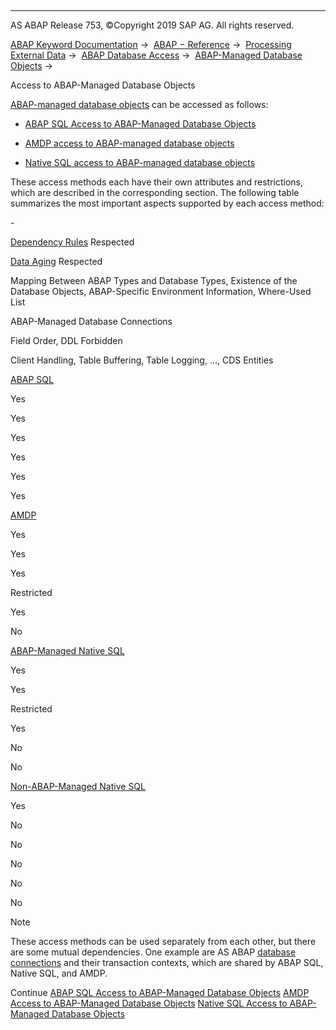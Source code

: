   

* * *

AS ABAP Release 753, ©Copyright 2019 SAP AG. All rights reserved.

[ABAP Keyword Documentation](javascript:call_link\('abenabap.htm'\)) →  [ABAP − Reference](javascript:call_link\('abenabap_reference.htm'\)) →  [Processing External Data](javascript:call_link\('abenabap_language_external_data.htm'\)) →  [ABAP Database Access](javascript:call_link\('abenabap_sql.htm'\)) →  [ABAP-Managed Database Objects](javascript:call_link\('abenabap_managed_db_objects.htm'\)) → 

Access to ABAP-Managed Database Objects

[ABAP-managed database objects](javascript:call_link\('abenabap_managed_db_object_glosry.htm'\) "Glossary Entry") can be accessed as follows:

-   [ABAP SQL Access to ABAP-Managed Database Objects](javascript:call_link\('abenabap_managed_db_objects_osql.htm'\))

-   [AMDP access to ABAP-managed database objects](javascript:call_link\('abenabap_managed_db_objects_amdp.htm'\))

-   [Native SQL access to ABAP-managed database objects](javascript:call_link\('abenabap_managed_db_objects_nsql.htm'\))

These access methods each have their own attributes and restrictions, which are described in the corresponding section. The following table summarizes the most important aspects supported by each access method:

\-

[Dependency Rules](javascript:call_link\('abendependency_rule_glosry.htm'\) "Glossary Entry") Respected

[Data Aging](javascript:call_link\('abendata_aging_glosry.htm'\) "Glossary Entry") Respected

Mapping Between ABAP Types and Database Types,
Existence of the Database Objects,
ABAP-Specific Environment Information,
Where-Used List

ABAP-Managed Database Connections

Field Order,
DDL Forbidden

Client Handling,
Table Buffering,
Table Logging, ...,
CDS Entities

[ABAP SQL](javascript:call_link\('abenabap_managed_db_objects_osql.htm'\))

Yes

Yes

Yes

Yes

Yes

Yes

[AMDP](javascript:call_link\('abenabap_managed_db_objects_amdp.htm'\))

Yes

Yes

Yes

Restricted

Yes

No

[ABAP-Managed Native SQL](javascript:call_link\('abenabap_managed_db_objects_nsql.htm'\))

Yes

Yes

Restricted

Yes

No

No

[Non-ABAP-Managed Native SQL](javascript:call_link\('abenabap_managed_db_objects_nsql.htm'\))

Yes

No

No

No

No

No

Note

These access methods can be used separately from each other, but there are some mutual dependencies. One example are AS ABAP [database connections](javascript:call_link\('abenopensql_multiconnect.htm'\)) and their transaction contexts, which are shared by ABAP SQL, Native SQL, and AMDP.

Continue
[ABAP SQL Access to ABAP-Managed Database Objects](javascript:call_link\('abenabap_managed_db_objects_osql.htm'\))
[AMDP Access to ABAP-Managed Database Objects](javascript:call_link\('abenabap_managed_db_objects_amdp.htm'\))
[Native SQL Access to ABAP-Managed Database Objects](javascript:call_link\('abenabap_managed_db_objects_nsql.htm'\))